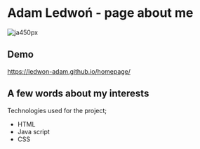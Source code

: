 # Adam Ledwoń - page about me

![ja450px](https://user-images.githubusercontent.com/120331981/207632798-bb935e55-bcab-4d6b-b856-512f0ac2c7bc.jpg)

## Demo
https://ledwon-adam.github.io/homepage/

## A few words about my interests

Technologies used for the project;
- HTML 
- Java script
- CSS
